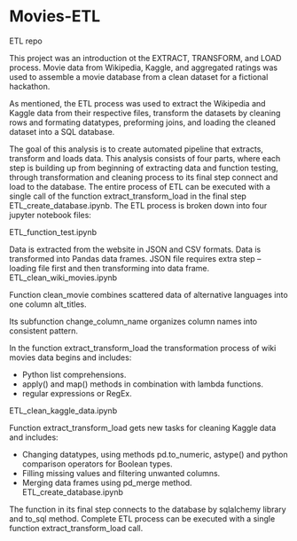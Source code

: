 # Movies-ETL
ETL repo

This project was an introduction ot the EXTRACT, TRANSFORM, and LOAD process. Movie data from Wikipedia, Kaggle, and aggregated ratings was used to assemble a movie database from a clean dataset for a fictional hackathon.

As mentioned, the ETL process was used to extract the Wikipedia and Kaggle data from their respective files, transform the datasets by cleaning rows and formating datatypes, preforming joins, and loading the cleaned dataset into a SQL database.

The goal of this analysis is to create automated pipeline that extracts, transform and loads data. This analysis consists of four parts, where each step is building up from beginning of extracting data and function testing, through transformation and cleaning process to its final step connect and load to the database. The entire process of ETL can be executed with a single call of the function extract_transform_load in the final step ETL_create_database.ipynb. The ETL process is broken down into four jupyter notebook files:

ETL_function_test.ipynb

Data is extracted from the website in JSON and CSV formats.
Data is transformed into Pandas data frames.
JSON file requires extra step – loading file first and then transforming into data frame.
ETL_clean_wiki_movies.ipynb

Function clean_movie combines scattered data of alternative languages into one column alt_titles.

Its subfunction change_column_name organizes column names into consistent pattern.

In the function extract_transform_load the transformation process of wiki movies data begins and includes: 
- Python list comprehensions. 
- apply() and map() methods in combination with lambda functions. 
- regular expressions or RegEx.

ETL_clean_kaggle_data.ipynb

Function extract_transform_load gets new tasks for cleaning Kaggle data and includes: 
- Changing datatypes, using methods pd.to_numeric, astype() and python comparison operators for Boolean types. 
- Filling missing values and filtering unwanted columns. 
- Merging data frames using pd_merge method.
ETL_create_database.ipynb

The function in its final step connects to the database by sqlalchemy library and to_sql method.
Complete ETL process can be executed with a single function extract_transform_load call.
